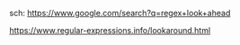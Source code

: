 sch: https://www.google.com/search?q=regex+look+ahead

https://www.regular-expressions.info/lookaround.html
